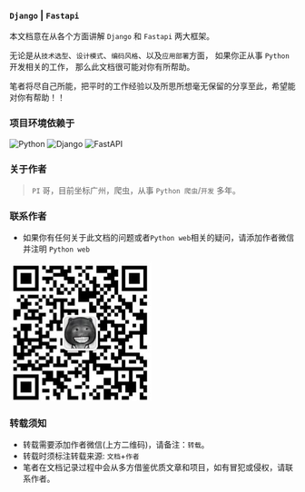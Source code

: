 
### `Django` | `Fastapi` 

本文档意在从各个方面讲解 `Django` 和 `Fastapi` 两大框架。

无论是从`技术选型`、`设计模式`、`编码风格`、以及`应用部署`方面，
如果你正从事 `Python` 开发相关的工作，
那么此文档很可能对你有所帮助。

笔者将尽自己所能，把平时的工作经验以及所思所想毫无保留的分享至此，希望能对你有帮助！！

### 项目环境依赖于

![Python](https://img.shields.io/badge/Python-3.7+-blue)
![Django](https://img.shields.io/badge/Django-3.1+-brightgreen)
![FastAPI](https://img.shields.io/badge/FastAPI-0.5.9-green)

### 关于作者

> `PI` 哥，目前坐标广州，爬虫，从事 `Python 爬虫`/`开发` 多年。

### 联系作者 
- 如果你有任何关于此文档的问题或者`Python web`相关的疑问，请添加作者微信并注明 `Python web`

![作者微信](./作者/作者微信.jpg)
### 转载须知
- 转载需要添加作者微信(上方二维码)，请备注：`转载`。
- 转载时须标注转载来源: `文档`+`作者`
- 笔者在文档记录过程中会从多方借鉴优质文章和项目，如有冒犯或侵权，请联系作者。





